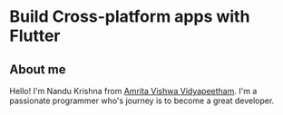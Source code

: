 # Build Cross-platform apps with Flutter

## About me

Hello!
I'm Nandu Krishna from [Amrita Vishwa Vidyapeetham](https://www.amrita.edu/).
I'm a passionate programmer who's journey is to become a great developer.